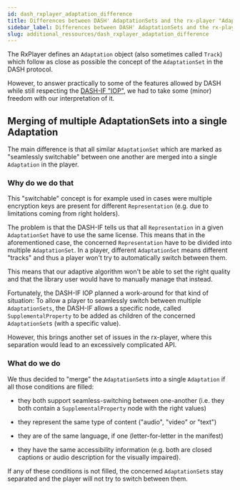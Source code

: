 ```yaml
---
id: dash_rxplayer_adaptation_difference
title: Differences between DASH' AdaptationSets and the rx-player "Adaptation"
sidebar_label: Differences between DASH' AdaptationSets and the rx-player "Adaptation"
slug: additional_ressources/dash_rxplayer_adaptation_difference
---
```


The RxPlayer defines an `Adaptation` object (also sometimes called `Track`)
which follow as close as possible the concept of the `AdaptationSet` in
the DASH protocol.

However, to answer practically to some of the features allowed by DASH while
still respecting the [DASH-IF "IOP"](https://dashif.org/guidelines/), we had to
take some (minor) freedom with our interpretation of it.

## Merging of multiple AdaptationSets into a single Adaptation

The main difference is that all similar `AdaptationSet` which are marked as
"seamlessly switchable" between one another are merged into a single
`Adaptation` in the player.

### Why do we do that

This "switchable" concept is for example used in cases were multiple encryption
keys are present for different `Representation` (e.g. due to limitations coming
from right holders).

The problem is that the DASH-IF tells us that all `Representation` in a given
`AdaptationSet` have to use the same license.
This means that in the aforementioned case, the concerned `Representation`
have to be divided into multiple `AdaptationSet`. In a player, different
`AdaptationSet` means different "tracks" and thus a player won't try to
automatically switch between them.

This means that our adaptive algorithm won't be able to set the right quality
and that the library user would have to manually manage that instead.

Fortunately, the DASH-IF IOP planned a work-around for that kind of situation:
To allow a player to seamlessly switch between multiple `AdaptationSets`, the
DASH-IF allows a specific node, called `SupplementalProperty` to be added as
children of the concerned `AdaptationSet`s (with a specific value).

However, this brings another set of issues in the rx-player, where this
separation would lead to an excessively complicated API.

### What do we do

We thus decided to "merge" the `AdaptationSet`s into a single `Adaptation` if
all those conditions are filled:

- they both support seamless-switching between one-another (i.e. they both
  contain a `SupplementalProperty` node with the right values)

- they represent the same type of content ("audio", "video" or "text")

- they are of the same language, if one (letter-for-letter in the manifest)

- they have the same accessibility information (e.g. both are closed
  captions or audio description for the visually impaired).

If any of these conditions is not filled, the concerned `AdaptationSet`s stay
separated and the player will not try to switch between them.
